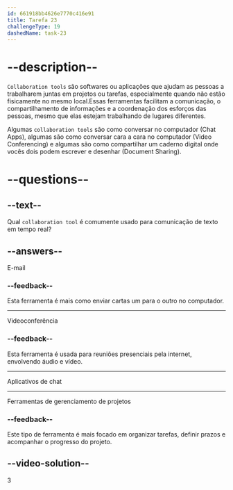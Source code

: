 ```yaml
---
id: 661918bb4626e7770c416e91
title: Tarefa 23
challengeType: 19
dashedName: task-23
---
```


# --description--

`Collaboration tools` são softwares ou aplicações que ajudam as pessoas a trabalharem juntas em projetos ou tarefas, especialmente quando não estão fisicamente no mesmo local.Essas ferramentas facilitam a comunicação, o compartilhamento de informações e a coordenação dos esforços das pessoas, mesmo que elas estejam trabalhando de lugares diferentes.

Algumas `collaboration tools` são como conversar no computador (Chat Apps), algumas são como conversar cara a cara no computador (Video Conferencing) e algumas são como compartilhar um caderno digital onde vocês dois podem escrever e desenhar (Document Sharing).

# --questions--

## --text--

Qual `collaboration tool` é comumente usado para comunicação de texto em tempo real?

## --answers--

E-mail

### --feedback--

Esta ferramenta é mais como enviar cartas um para o outro no computador.

---

Videoconferência

### --feedback--

Esta ferramenta é usada para reuniões presenciais pela internet, envolvendo áudio e vídeo.

---

Aplicativos de chat

---

Ferramentas de gerenciamento de projetos

### --feedback--

Este tipo de ferramenta é mais focado em organizar tarefas, definir prazos e acompanhar o progresso do projeto.

## --video-solution--

3
